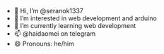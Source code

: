 - 👋 Hi, I’m @seranok1337
- 👀 I’m interested in web development and arduino
- 🌱 I’m currently learning web development
- 📫 @haidaomei on telegram
- 😄 Pronouns: he/him


